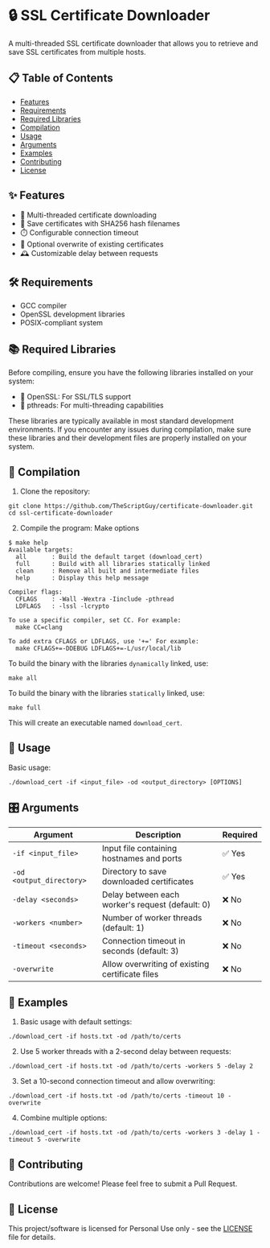 # 🔒 SSL Certificate Downloader

A multi-threaded SSL certificate downloader that allows you to retrieve and save SSL certificates from multiple hosts.

## 📋 Table of Contents

- [Features](#features)
- [Requirements](#requirements)
- [Required Libraries](#required-libraries)
- [Compilation](#compilation)
- [Usage](#usage)
- [Arguments](#arguments)
- [Examples](#examples)
- [Contributing](#contributing)
- [License](#license)

## ✨ Features

- 🚀 Multi-threaded certificate downloading
- 💾 Save certificates with SHA256 hash filenames
- ⏱️ Configurable connection timeout
- 🔄 Optional overwrite of existing certificates
- 🕰️ Customizable delay between requests

## 🛠️ Requirements

- GCC compiler
- OpenSSL development libraries
- POSIX-compliant system

## 📚 Required Libraries

Before compiling, ensure you have the following libraries installed on your system:

- 🔐 OpenSSL: For SSL/TLS support
- 🧵 pthreads: For multi-threading capabilities

These libraries are typically available in most standard development environments. If you encounter any issues during compilation, make sure these libraries and their development files are properly installed on your system.

## 🔨 Compilation

1. Clone the repository:
```
git clone https://github.com/TheScriptGuy/certificate-downloader.git
cd ssl-certificate-downloader
```

2. Compile the program:
Make options
```
$ make help
Available targets:
  all       : Build the default target (download_cert)
  full      : Build with all libraries statically linked
  clean     : Remove all built and intermediate files
  help      : Display this help message

Compiler flags:
  CFLAGS    : -Wall -Wextra -Iinclude -pthread
  LDFLAGS   : -lssl -lcrypto

To use a specific compiler, set CC. For example:
  make CC=clang

To add extra CFLAGS or LDFLAGS, use '+=' For example:
  make CFLAGS+=-DDEBUG LDFLAGS+=-L/usr/local/lib
```

To build the binary with the libraries `dynamically` linked, use:
```
make all
```

To build the binary with the libraries `statically` linked, use:
```
make full
```

This will create an executable named `download_cert`.

## 🚀 Usage

Basic usage:
```
./download_cert -if <input_file> -od <output_directory> [OPTIONS]
```

## 🎛️ Arguments

| Argument | Description | Required |
|----------|-------------|----------|
| `-if <input_file>` | Input file containing hostnames and ports | ✅ Yes |
| `-od <output_directory>` | Directory to save downloaded certificates | ✅ Yes |
| `-delay <seconds>` | Delay between each worker's request (default: 0) | ❌ No |
| `-workers <number>` | Number of worker threads (default: 1) | ❌ No |
| `-timeout <seconds>` | Connection timeout in seconds (default: 3) | ❌ No |
| `-overwrite` | Allow overwriting of existing certificate files | ❌ No |

## 📝 Examples

1. Basic usage with default settings:
```
./download_cert -if hosts.txt -od /path/to/certs
```

2. Use 5 worker threads with a 2-second delay between requests:
```
./download_cert -if hosts.txt -od /path/to/certs -workers 5 -delay 2
```

3. Set a 10-second connection timeout and allow overwriting:
```
./download_cert -if hosts.txt -od /path/to/certs -timeout 10 -overwrite
```

4. Combine multiple options:
```
./download_cert -if hosts.txt -od /path/to/certs -workers 3 -delay 1 -timeout 5 -overwrite
```

## 🤝 Contributing

Contributions are welcome! Please feel free to submit a Pull Request.

## 📄 License

This project/software is licensed for Personal Use only - see the [LICENSE](https://github.com/TheScriptGuy/download-certificates/blob/main/LICENSE.md) file for details.
